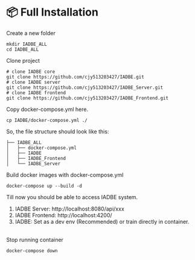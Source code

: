# 📦 Full Installation

Create a new folder
```shell
mkdir IADBE_ALL
cd IADBE_ALL
```

Clone project
```shell
# clone IADBE core
git clone https://github.com/cjy513203427/IADBE.git
# clone IADBE server
git clone https://github.com/cjy513203427/IADBE_Server.git
# clone IADBE frontend
git clone https://github.com/cjy513203427/IADBE_Frontend.git
```

Copy docker-compose.yml here.
```shell
cp IADBE/docker-compose.yml ./
```

So, the file structure should look like this:
```shell
├── IADBE_ALL
│   ├── docker-compose.yml
│   ├── IADBE
│   ├── IADBE_Frontend
│   └── IADBE_Server

```

Build docker images with docker-compose.yml
```shell
docker-compose up --build -d
```
Till now you should be able to access IADBE system.
1. IADBE Server: http://localhost:8080/api/xxx
2. IADBE Frontend: http://localhost:4200/
3. IADBE: Set as a dev env (Recommended) or train directly in container.
<br/><br/>

Stop running container
```shell
docker-compose down
```
